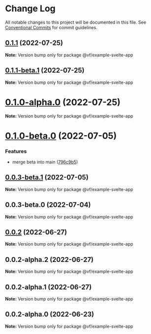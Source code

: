 # Change Log

All notable changes to this project will be documented in this file.
See [Conventional Commits](https://conventionalcommits.org) for commit guidelines.

## [0.1.1](https://vfuk-digital.visualstudio.com/Digital/_git/lib-web-federation-utils/compare/@vf/example-svelte-app@0.1.0-beta.0...@vf/example-svelte-app@0.1.1) (2022-07-25)

**Note:** Version bump only for package @vf/example-svelte-app





## [0.1.1-beta.1](https://vfuk-digital.visualstudio.com/Digital/_git/lib-web-federation-utils/compare/@vf/example-svelte-app@0.0.3-beta.1...@vf/example-svelte-app@0.1.1-beta.1) (2022-07-25)

**Note:** Version bump only for package @vf/example-svelte-app





# [0.1.0-alpha.0](https://dev.azure.com/vfuk-digital/Digital/_git/lib-web-federation-utils/compare/@vf/example-svelte-app@0.0.2...@vf/example-svelte-app@0.1.0-alpha.0) (2022-07-25)

**Note:** Version bump only for package @vf/example-svelte-app





# [0.1.0-beta.0](https://vfuk-digital.visualstudio.com/Digital/_git/lib-web-federation-utils/compare/@vf/example-svelte-app@0.0.2...@vf/example-svelte-app@0.1.0-beta.0) (2022-07-05)


### Features

* merge beta into main ([796c9b5](https://vfuk-digital.visualstudio.com/Digital/_git/lib-web-federation-utils/commits/796c9b519e5c8ff45c0279ac7ee8356608108439))





## [0.0.3-beta.1](https://vfuk-digital.visualstudio.com/Digital/_git/lib-web-federation-utils/compare/@vf/example-svelte-app@0.0.2...@vf/example-svelte-app@0.0.3-beta.1) (2022-07-05)

**Note:** Version bump only for package @vf/example-svelte-app





## 0.0.3-beta.0 (2022-07-04)

**Note:** Version bump only for package @vf/example-svelte-app





## [0.0.2](https://vfuk-digital.visualstudio.com/Digital/_git/lib-web-federation-utils/compare/@vf/example-svelte-app@0.0.2-alpha.2...@vf/example-svelte-app@0.0.2) (2022-06-27)

**Note:** Version bump only for package @vf/example-svelte-app





## 0.0.2-alpha.2 (2022-06-27)

**Note:** Version bump only for package @vf/example-svelte-app





## 0.0.2-alpha.1 (2022-06-27)

**Note:** Version bump only for package @vf/example-svelte-app





## 0.0.2-alpha.0 (2022-06-23)

**Note:** Version bump only for package @vf/example-svelte-app

